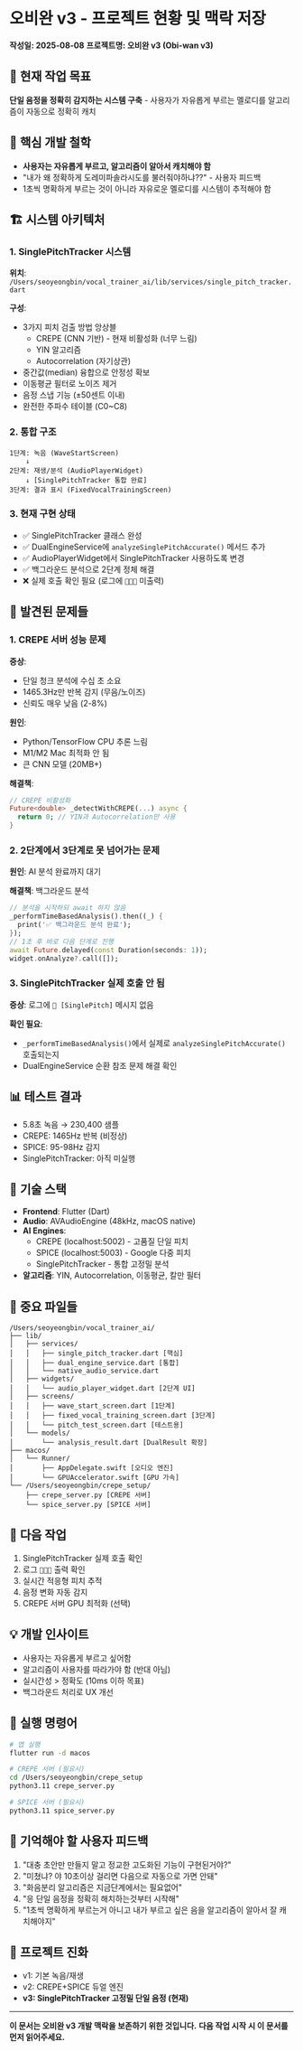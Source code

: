 # 오비완 v3 - 프로젝트 현황 및 맥락 저장
**작성일: 2025-08-08**
**프로젝트명: 오비완 v3 (Obi-wan v3)**

## 🎯 현재 작업 목표
**단일 음정을 정확히 감지하는 시스템 구축** - 사용자가 자유롭게 부르는 멜로디를 알고리즘이 자동으로 정확히 캐치

## 📌 핵심 개발 철학
- **사용자는 자유롭게 부르고, 알고리즘이 알아서 캐치해야 함**
- "내가 왜 정확하게 도레미파솔라시도를 불러줘야하냐??" - 사용자 피드백
- 1초씩 명확하게 부르는 것이 아니라 자유로운 멜로디를 시스템이 추적해야 함

## 🏗️ 시스템 아키텍처

### 1. SinglePitchTracker 시스템
**위치**: `/Users/seoyeongbin/vocal_trainer_ai/lib/services/single_pitch_tracker.dart`

**구성**:
- 3가지 피치 검출 방법 앙상블
  - CREPE (CNN 기반) - 현재 비활성화 (너무 느림)
  - YIN 알고리즘
  - Autocorrelation (자기상관)
- 중간값(median) 융합으로 안정성 확보
- 이동평균 필터로 노이즈 제거
- 음정 스냅 기능 (±50센트 이내)
- 완전한 주파수 테이블 (C0~C8)

### 2. 통합 구조
```
1단계: 녹음 (WaveStartScreen)
    ↓
2단계: 재생/분석 (AudioPlayerWidget)
    ↓ [SinglePitchTracker 통합 완료]
3단계: 결과 표시 (FixedVocalTrainingScreen)
```

### 3. 현재 구현 상태
- ✅ SinglePitchTracker 클래스 완성
- ✅ DualEngineService에 `analyzeSinglePitchAccurate()` 메서드 추가
- ✅ AudioPlayerWidget에서 SinglePitchTracker 사용하도록 변경
- ✅ 백그라운드 분석으로 2단계 정체 해결
- ❌ 실제 호출 확인 필요 (로그에 `🎯🎯🎯` 미출력)

## 🐛 발견된 문제들

### 1. CREPE 서버 성능 문제
**증상**:
- 단일 청크 분석에 수십 초 소요
- 1465.3Hz만 반복 감지 (무음/노이즈)
- 신뢰도 매우 낮음 (2-8%)

**원인**:
- Python/TensorFlow CPU 추론 느림
- M1/M2 Mac 최적화 안 됨
- 큰 CNN 모델 (20MB+)

**해결책**:
```dart
// CREPE 비활성화
Future<double> _detectWithCREPE(...) async {
  return 0; // YIN과 Autocorrelation만 사용
}
```

### 2. 2단계에서 3단계로 못 넘어가는 문제
**원인**: AI 분석 완료까지 대기

**해결책**: 백그라운드 분석
```dart
// 분석을 시작하되 await 하지 않음
_performTimeBasedAnalysis().then((_) {
  print('✅ 백그라운드 분석 완료');
});
// 1초 후 바로 다음 단계로 진행
await Future.delayed(const Duration(seconds: 1));
widget.onAnalyze?.call([]);
```

### 3. SinglePitchTracker 실제 호출 안 됨
**증상**: 로그에 `🎯 [SinglePitch]` 메시지 없음

**확인 필요**:
- `_performTimeBasedAnalysis()`에서 실제로 `analyzeSinglePitchAccurate()` 호출되는지
- DualEngineService 순환 참조 문제 해결 확인

## 📊 테스트 결과
- 5.8초 녹음 → 230,400 샘플
- CREPE: 1465Hz 반복 (비정상)
- SPICE: 95-98Hz 감지
- SinglePitchTracker: 아직 미실행

## 🔧 기술 스택
- **Frontend**: Flutter (Dart)
- **Audio**: AVAudioEngine (48kHz, macOS native)
- **AI Engines**: 
  - CREPE (localhost:5002) - 고품질 단일 피치
  - SPICE (localhost:5003) - Google 다중 피치
  - SinglePitchTracker - 통합 고정밀 분석
- **알고리즘**: YIN, Autocorrelation, 이동평균, 칼만 필터

## 📝 중요 파일들
```
/Users/seoyeongbin/vocal_trainer_ai/
├── lib/
│   ├── services/
│   │   ├── single_pitch_tracker.dart [핵심]
│   │   ├── dual_engine_service.dart [통합]
│   │   └── native_audio_service.dart
│   ├── widgets/
│   │   └── audio_player_widget.dart [2단계 UI]
│   ├── screens/
│   │   ├── wave_start_screen.dart [1단계]
│   │   ├── fixed_vocal_training_screen.dart [3단계]
│   │   └── pitch_test_screen.dart [테스트용]
│   └── models/
│       └── analysis_result.dart [DualResult 확장]
├── macos/
│   └── Runner/
│       ├── AppDelegate.swift [오디오 엔진]
│       └── GPUAccelerator.swift [GPU 가속]
└── /Users/seoyeongbin/crepe_setup/
    ├── crepe_server.py [CREPE 서버]
    └── spice_server.py [SPICE 서버]
```

## 🎯 다음 작업
1. SinglePitchTracker 실제 호출 확인
2. 로그 `🎯🎯🎯` 출력 확인
3. 실시간 적응형 피치 추적
4. 음정 변화 자동 감지
5. CREPE 서버 GPU 최적화 (선택)

## 💡 개발 인사이트
- 사용자는 자유롭게 부르고 싶어함
- 알고리즘이 사용자를 따라가야 함 (반대 아님)
- 실시간성 > 정확도 (10ms 이하 목표)
- 백그라운드 처리로 UX 개선

## 🚀 실행 명령어
```bash
# 앱 실행
flutter run -d macos

# CREPE 서버 (필요시)
cd /Users/seoyeongbin/crepe_setup
python3.11 crepe_server.py

# SPICE 서버 (필요시)
python3.11 spice_server.py
```

## 📌 기억해야 할 사용자 피드백
1. "대충 초안만 만들지 말고 정교한 고도화된 기능이 구현된거야?"
2. "미쳤냐? 야 10초이상 걸리면 다음으로 자동으로 가면 안돼"
3. "화음분리 알고리즘은 지금단계에서는 필요없어"
4. "응 단일 음정을 정확히 해치하는것부터 시작해"
5. "1초씩 명확하게 부르는거 아니고 내가 부르고 싶은 음을 알고리즘이 알아서 잘 캐치해야지"

## 🔄 프로젝트 진화
- v1: 기본 녹음/재생
- v2: CREPE+SPICE 듀얼 엔진
- **v3: SinglePitchTracker 고정밀 단일 음정 (현재)**

---
**이 문서는 오비완 v3 개발 맥락을 보존하기 위한 것입니다.**
**다음 작업 시작 시 이 문서를 먼저 읽어주세요.**